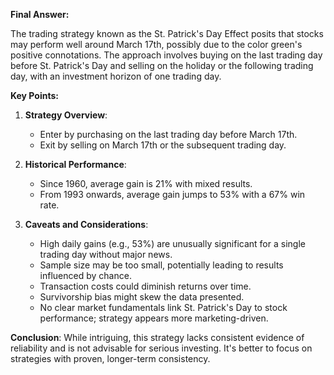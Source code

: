**Final Answer:**

The trading strategy known as the St. Patrick's Day Effect posits that stocks may perform well around March 17th, possibly due to the color green's positive connotations. The approach involves buying on the last trading day before St. Patrick's Day and selling on the holiday or the following trading day, with an investment horizon of one trading day.

**Key Points:**

1. **Strategy Overview**: 
   - Enter by purchasing on the last trading day before March 17th.
   - Exit by selling on March 17th or the subsequent trading day.

2. **Historical Performance**:
   - Since 1960, average gain is 21% with mixed results.
   - From 1993 onwards, average gain jumps to 53% with a 67% win rate.

3. **Caveats and Considerations**:
   - High daily gains (e.g., 53%) are unusually significant for a single trading day without major news.
   - Sample size may be too small, potentially leading to results influenced by chance.
   - Transaction costs could diminish returns over time.
   - Survivorship bias might skew the data presented.
   - No clear market fundamentals link St. Patrick's Day to stock performance; strategy appears more marketing-driven.

**Conclusion**: While intriguing, this strategy lacks consistent evidence of reliability and is not advisable for serious investing. It's better to focus on strategies with proven, longer-term consistency.
